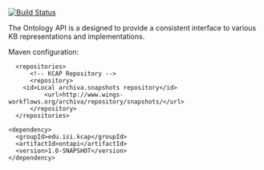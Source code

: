 [![Build Status](https://travis-ci.org/KnowledgeCaptureAndDiscovery/ontapi.svg?branch=master)](https://travis-ci.org/KnowledgeCaptureAndDiscovery/ontapi)

The Ontology API is a designed to provide a consistent interface to various KB representations and implementations.

Maven configuration:
  ```
	<repositories>
		<!-- KCAP Repository -->
		<repository>
      <id>Local archiva.snapshots repository</id>
			<url>http://www.wings-workflows.org/archiva/repository/snapshots/</url>
		</repository>
	</repositories>
  
  <dependency>
    <groupId>edu.isi.kcap</groupId>
    <artifactId>ontapi</artifactId>
    <version>1.0-SNAPSHOT</version>
  </dependency>
  ```
